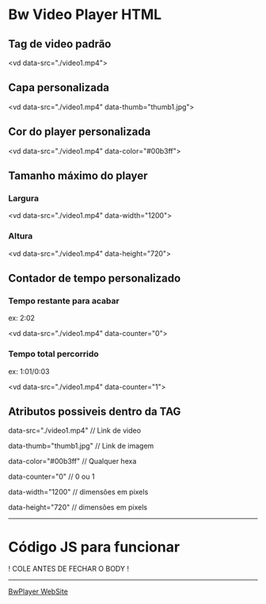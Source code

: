 # Bw Video Player HTML

## Tag de video padrão

\<vd data-src="./video1.mp4"></vd>

## Capa personalizada

\<vd data-src="./video1.mp4" data-thumb="thumb1.jpg"></vd>

## Cor do player personalizada

\<vd data-src="./video1.mp4" data-color="#00b3ff"></vd>

## Tamanho máximo do player

### Largura

\<vd data-src="./video1.mp4" data-width="1200"></vd>

### Altura

\<vd data-src="./video1.mp4" data-height="720"></vd> 

## Contador de tempo personalizado

### Tempo restante para acabar

ex: 2:02

\<vd data-src="./video1.mp4" data-counter="0"></vd>

### Tempo total percorrido

ex: 1:01/0:03

\<vd data-src="./video1.mp4" data-counter="1"></vd>


## Atributos possiveis dentro da TAG <vd></vd>

data-src="./video1.mp4" // Link de video

data-thumb="thumb1.jpg" // Link de imagem

data-color="#00b3ff" // Qualquer hexa

data-counter="0" // 0 ou 1

data-width="1200" // dimensões em pixels

data-height="720" // dimensões em pixels

---

# Código JS para funcionar

<script src="http://bwplayer.ga/codes/script.js"></script>


! COLE ANTES DE FECHAR O BODY !

---- 

<a href="http://bwplayer.ga/" target="_blank">BwPlayer WebSite</a> 
 
 
